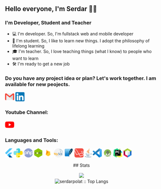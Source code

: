 ## Hello everyone, I'm Serdar 👋🏻

### I'm Developer, Student and Teacher
- 💻  I'm developer. So, I'm fullstack web and mobile developer
- 📖  I'm student. So, I like to learn new things. I adopt the philosophy of lifelong learning
- 🎓  I'm teacher. So, I love teaching things (what I know) to people who want to learn
- 🛠  I'm ready to get a new job

### Do you have any project idea or plan? Let's work together. I am available for new peojects.
[<img src="https://github.com/serdarpolat/serdarpolat/blob/master/gmail.png" width="30">](mailto:serdar.plt21@gmail.com)
[<img src="https://github.com/serdarpolat/serdarpolat/blob/master/linkedin.png" width="30">](https://www.linkedin.com/in/serdar-polat-40287911b/)

### Youtube Channel:
[<img src="https://github.com/serdarpolat/serdarpolat/blob/master/youtube.png" height="30">](https://www.youtube.com/channel/UCcGkVD4b22EOGSDdnnJ2QkA?view_as=subscriber)

### Languages and Tools:
<img src="https://github.com/serdarpolat/serdarpolat/blob/master/flutter.png" height="30"> <img src="https://github.com/serdarpolat/serdarpolat/blob/master/python.png" height="30"> <img src="https://github.com/serdarpolat/serdarpolat/blob/master/php.png" height="30"> <img src="https://github.com/serdarpolat/serdarpolat/blob/master/nodejs.png" height="30"> <img src="https://github.com/serdarpolat/serdarpolat/blob/master/firebase.png" height="30"> <img src="https://github.com/serdarpolat/serdarpolat/blob/master/mysql.png" height="30"> <img src="https://github.com/serdarpolat/serdarpolat/blob/master/sqlite.png" height="30"> <img src="https://github.com/serdarpolat/serdarpolat/blob/master/laravel.png" height="30"> <img src="https://github.com/serdarpolat/serdarpolat/blob/master/java.png" height="30"> <img src="https://github.com/serdarpolat/serdarpolat/blob/master/vscode.png" height="30"> <img src="https://github.com/serdarpolat/serdarpolat/blob/master/android_studio.png" height="30"> <img src="https://github.com/serdarpolat/serdarpolat/blob/master/pycharm.png" height="30"> <img src="https://github.com/serdarpolat/serdarpolat/blob/master/netbeans.png" height="30">

<p align="center">
  ## Stats
  <br>
  <br>
  <img src="https://github-readme-stats.vercel.app/api?username=serdarpolat&show_icons=true&include_all_commits=true" />
  <br>
  <img src="https://github-readme-stats.vercel.app/api/top-langs/?username=serdarpolat&langs_count=10&layout=compact" alt="serdarpolat :: Top Langs" />
</p>
